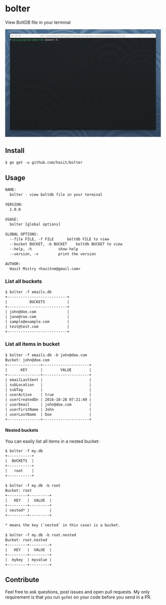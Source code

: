 # bolter

View BoltDB file in your terminal

![List all items](assets/viewbucket.gif)

## Install

```
$ go get -u github.com/hasit/bolter
```

## Usage

```
NAME:
  bolter - view boltdb file in your terminal

VERSION:
  1.0.0

USAGE:
  bolter [global options]

GLOBAL OPTIONS:
  --file FILE, -f FILE		boltdb FILE to view
  --bucket BUCKET, -b BUCKET	boltdb BUCKET to view
  --help, -h			show help
  --version, -v			print the version

AUTHOR:
  Hasit Mistry <hasitnm@gmail.com>
```

### List all buckets

```
$ bolter -f emails.db
+---------------------------+
|          BUCKETS          |
+---------------------------+
| john@doe.com              |
| jane@roe.com              |
| sample@example.com        |
| test@test.com             |
+---------------------------+
```

### List all items in bucket

```
$ bolter -f emails.db -b john@doe.com
Bucket: john@doe.com
+---------------+---------------------+
|      KEY      |        VALUE        |
+---------------+---------------------+
| emailLastSent |                     |
| subLocation   |                     |
| subTag        |                     |
| userActive    | true                |
| userCreatedOn | 2016-10-28 07:21:49 |
| userEmail     | john@doe.com        |
| userFirstName | John                |
| userLastName  | Doe                 |
+---------------+---------------------+
```

#### Nested buckets

You can easily list all items in a nested bucket:

```
$ bolter -f my.db
+-----------+
|  BUCKETS  |
+-----------+
|   root    |
+-----------+

$ bolter -f my.db -b root
Bucket: root
+---------+---------+
|   KEY   |  VALUE  |
+---------+---------+
| nested* |         |
+---------+---------+

* means the key (`nested` in this case) is a bucket.

$ bolter -f my.db -b root.nested
Bucket: root.nested
+---------+---------+
|   KEY   |  VALUE  |
+---------+---------+
|  mykey  | myvalue |
+---------+---------+
```

## Contribute

Feel free to ask questions, post issues and open pull requests. My only requirement is that you run `gofmt` on your code before you send in a PR.
